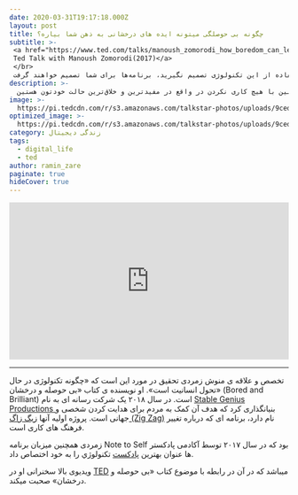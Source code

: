 ```yaml
---
date: 2020-03-31T19:17:18.000Z
layout: post
title: چگونه بی حوصلگی میتونه ایده های درخشانی به ذهن شما بیاره؟
subtitle: >-
 <a href="https://www.ted.com/talks/manoush_zomorodi_how_boredom_can_lead_to_your_most_brilliant_ideas">
 Ted Talk with Manoush Zomorodi(2017)</a>  
 </br>
 دفعه‌ بعدی که رفتید گوشیتون رو چک کنید، یادتون باشه اگه در مورد چگونگی استفاده از این تکنولوژی تصمیم نگیرید، برنامه‌ها برای شما تصمیم خواهند گرفت.
description: >-
  اگر می‌خواین ایمیل‌هاتون رو چک کنن ایرادی نداره -- چک کنین و بگذاریدش کنار. ولی اگر برای اینه که حواس خودتون رو از کار سختی که نیاز به تعمق بیشتر داره، پرت کنین، یه کم استراحت کنین، به بیرون پنجره نگاه کنین و بدونین با هیچ کاری نکردن در واقع در مفیدترین و خلاق‌ترین حالت خودتون هستین.  
image: >-
  https://pi.tedcdn.com/r/s3.amazonaws.com/talkstar-photos/uploads/9cedb434-8aa8-4bbb-8b62-f46767b96945/ManoushZomorodi_2017-embed.jpg?op=%5E&c=1280%2C720&gravity=t&u%5Br%5D=2&u%5Bs%5D=0.5&u%5Ba%5D=0.8&u%5Bt%5D=0.03&quality=82&w=1280&h=720
optimized_image: >-
  https://pi.tedcdn.com/r/s3.amazonaws.com/talkstar-photos/uploads/9cedb434-8aa8-4bbb-8b62-f46767b96945/ManoushZomorodi_2017-embed.jpg?op=^&c=1280%2C720&gravity=t&u[r]=2&u[s]=0.5&u[a]=0.8&u[t]=0.03&quality=20&h=380
category: زندگی دیجیتال
tags:
  - digital_life
  - ted
author: ramin_zare
paginate: true
hideCover: true
---
```


<div style="max-width:854px"><div style="position:relative;height:0;padding-bottom:56.25%"><iframe src="https://embed.ted.com/talks/manoush_zomorodi_how_boredom_can_lead_to_your_most_brilliant_ideas" width="854" height="480" style="position:absolute;left:0;top:0;width:100%;height:100%" frameborder="0" scrolling="no" allowfullscreen></iframe></div></div>

------

تخصص و علاقه ی منوش زمردی تحقیق در مورد این است که «چگونه تکنولوژی در حال تحول انسانیت است». او نویسنده ی کتاب «بی حوصله و درخشان» (Bored and Brilliant) است.
در سال ۲۰۱۸ یک شرکت رسانه ای به نام [Stable Genius Productions ](https://www.stableg.com/) بنیانگذاری کرد که هدف آن کمک به مردم برای هدایت کردن شخصی و جهانی است. پروژه اولیه آنها [زیگ زاگ (Zig Zag)](https://zigzagpod.com/) نام دارد، برنامه ای که درباره تغییر فرهنگ های کاری است.

زمردی همچنین میزبان برنامه Note to Self بود که در سال ۲۰۱۷ توسط آکادمی پادکستر ها عنوان بهترین [پادکست](https://www.stableg.com/podcasts) تکنولوژي را به خود اختصاص داد.

ویدیوی بالا سخنرانی او در [TED](https://www.ted.com/talks/manoush_zomorodi_how_boredom_can_lead_to_your_most_brilliant_ideas) میباشد که در آن در رابطه با موضوع کتاب «بی حوصله و درخشان» صحبت میکند.
 
